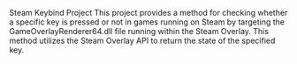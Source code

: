 Steam Keybind Project
This project provides a method for checking whether a specific key is pressed or not in games running on Steam by targeting the GameOverlayRenderer64.dll file running within the Steam Overlay. This method utilizes the Steam Overlay API to return the state of the specified key.
